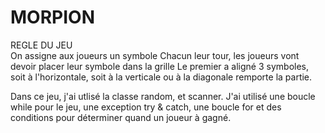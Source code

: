 # MORPION
REGLE DU JEU  
On assigne aux joueurs un symbole
Chacun leur tour, les joueurs vont devoir placer leur symbole dans la grille
Le premier a aligné 3 symboles, soit à l'horizontale, soit à la verticale ou à la diagonale remporte la partie.

Dans ce jeu, j'ai utlisé la classe random, et scanner.
J'ai utilisé une boucle while pour le jeu, une exception try & catch, une boucle for et des conditions pour déterminer quand un joueur à gagné.
